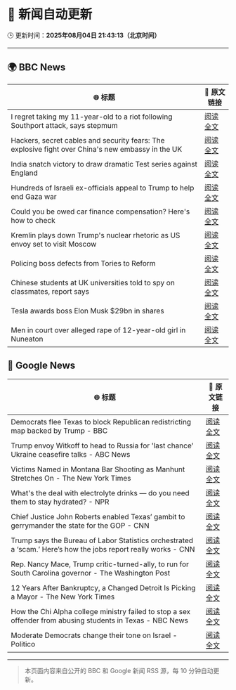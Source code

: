# 🧠 新闻自动更新

🕒 更新时间：**2025年08月04日 21:43:13（北京时间）**

---

## 🌍 BBC News

| 🌐 标题 | 🔗 原文链接 |
|--------|-------------|
| I regret taking my 11-year-old to a riot following Southport attack, says stepmum | [阅读全文](https://www.bbc.com/news/articles/c201e9qq9g6o?at_medium=RSS&at_campaign=rss) |
| Hackers, secret cables and security fears: The explosive fight over China's new embassy in the UK | [阅读全文](https://www.bbc.com/news/articles/c3v3rygdrryo?at_medium=RSS&at_campaign=rss) |
| India snatch victory to draw dramatic Test series against England | [阅读全文](https://www.bbc.com/sport/cricket/articles/cx279ylegeyo?at_medium=RSS&at_campaign=rss) |
| Hundreds of Israeli ex-officials appeal to Trump to help end Gaza war | [阅读全文](https://www.bbc.com/news/articles/crkznje8nz8o?at_medium=RSS&at_campaign=rss) |
| Could you be owed car finance compensation? Here's how to check | [阅读全文](https://www.bbc.com/news/articles/cr4e2d09wdko?at_medium=RSS&at_campaign=rss) |
| Kremlin plays down Trump's nuclear rhetoric as US envoy set to visit Moscow | [阅读全文](https://www.bbc.com/news/articles/cgjy5dzd6ddo?at_medium=RSS&at_campaign=rss) |
| Policing boss defects from Tories to Reform | [阅读全文](https://www.bbc.com/news/articles/c23p4ev0x4po?at_medium=RSS&at_campaign=rss) |
| Chinese students at UK universities told to spy on classmates, report says | [阅读全文](https://www.bbc.com/news/articles/cyvn308789go?at_medium=RSS&at_campaign=rss) |
| Tesla awards boss Elon Musk $29bn in shares | [阅读全文](https://www.bbc.com/news/articles/cz71vn1v3n4o?at_medium=RSS&at_campaign=rss) |
| Men in court over alleged rape of 12-year-old girl in Nuneaton | [阅读全文](https://www.bbc.com/news/articles/cy98l9j913vo?at_medium=RSS&at_campaign=rss) |

## 📰 Google News

| 🌐 标题 | 🔗 原文链接 |
|--------|-------------|
| Democrats flee Texas to block Republican redistricting map backed by Trump - BBC | [阅读全文](https://news.google.com/rss/articles/CBMiWkFVX3lxTE5LcXIzX3AwQloxajJ2Tk9kSGN3UmFQdTJsQWkyLXAzR190RXNndDZPd2pKNmpPdTlUVXdnTG5uSWl1MXpJQ2NBeHlVMFVvN3FtS2ZRZV9OWlRnd9IBX0FVX3lxTE55eTZFRkpjRVdqWURCSWxzNkt1NEhkOVVPbXZlYnBDSW9NeE9vZzd5dEdNVURWMEVBNlhqcGNpTndKSGg0dWtpR05hVDFVbWRpT1hPRmNTaWEtQk1LM2tF?oc=5) |
| Trump envoy Witkoff to head to Russia for 'last chance' Ukraine ceasefire talks - ABC News | [阅读全文](https://news.google.com/rss/articles/CBMirAFBVV95cUxQRHhCdlFQMUJOYlJSbjJWNXFYby1DVnRqWWpQZkR0TkNndzJTOUU5aS1RRDBPdllmLXlnVWVWZFo2NkFTMDkzNENYWTRtUG5GVGNmVmdSWHk1UGx2d0ZDRUppdE1lYnFLVzVjZTJPOWFwWHc1UTRpak9WQWhHXzVab1R0UzRocTl6VEZoSEJKU1hVUlZjVktfZmpSSjUwLUh5YjFPbzNaOW0zZTFw0gGyAUFVX3lxTE1LUGZUTjhaUVRFR0JSRU9jNHc0NnNaX2ZuTndqZUlZeFFjcXV0RDg5eDV4U2p0LUxSUGdnbXBlQ1ZabFkzTG02bHFVXzVWcFRGQUFlcXdOWjhna0NoU0tGYWU0a1N6WmYzc1BXMU0yRkRIMnp6MmxUX0tpNlhvT1dySENIeDJsR290NTFlcXhVWlFNNVNmV2Z0S1FKdDVfaV9EZ2tiZko3U2lIekFYZlVKd0E?oc=5) |
| Victims Named in Montana Bar Shooting as Manhunt Stretches On - The New York Times | [阅读全文](https://news.google.com/rss/articles/CBMiiwFBVV95cUxNLUpIZk56UFdfNWRFN3ZBQUhaZjFMczVSUENjTmtCUEc3QzRQTUVmTkkxZ1JIa0Eya1JrMGRzNlFOVXR1QkhMWF90THpfSGxoOXU5SnJKdjktQkdja3VRWENPWjR5eEZ4VW00YnQ5UkdFQWd4cG9YZl9kem9TZDBjWktnNGROQkg5VzZJ?oc=5) |
| What's the deal with electrolyte drinks — do you need them to stay hydrated? - NPR | [阅读全文](https://news.google.com/rss/articles/CBMijgFBVV95cUxQX1ZST01zZmQ1dFF6bWR6WVhzeENDRDFWdllCUzdlSlBmSUJ1TzNZcjl1dlFQZE1xa2FPUjJhTXYyS2tmeTVGQzhrcWVYZ2pXLUhkQTN3U3NELXVCaklZcmJqWVNKWE51d1M0WlZmSnRjS21UM2tqT0pKQWpobDhGRHVOem14WkJZNFFDYlVn?oc=5) |
| Chief Justice John Roberts enabled Texas’ gambit to gerrymander the state for the GOP - CNN | [阅读全文](https://news.google.com/rss/articles/CBMif0FVX3lxTE1NVEdEV1JFLXpCWUZjeFBmcmhZN2NVZVhjOS1JZ2hzRHpWSUFFVGNoeGJxekJoVGdtbnhpekFIUjJDVjU1MFQtaWhlRGFfNllmSWtpWU5oNHY3Z25zbFp1Y0pGbnhfS1YzWUhXbTNURWN6QnozVWhYT3liN2dud0k?oc=5) |
| Trump says the Bureau of Labor Statistics orchestrated a ‘scam.’ Here’s how the jobs report really works - CNN | [阅读全文](https://news.google.com/rss/articles/CBMilwFBVV95cUxOTWxpdlRiZWxISWg0eExkdEpHTEpiTFpXU1Z6dEhoRVFiZVVocjVHUnRVbWVzdzBlZVJ2NFhWTEpVOThJSktwaGtEZWJpc050dGF0Y2hoQU9OelVfcTJ6N29qNWdLMGdfQ1JwM1Vubml6ZmtXU0xoWTJxaXh6LXlGQXAwWjBaSmhwbUhGZ2hMUU81X2FZdHJz0gGcAUFVX3lxTE5iMTNaU0d2TlVFVTBoZDhuaTJKcVhrS0tnVVdBdVFIM1ZRdThjZjVYOTVZdTVmVlNuRFFBbW1fSHhvRUZIc0ZUd2xLX3hiaTdRS3phR20zQXFpa2xNYjFYa2R4LWVOamduQTZmLVZXTmRZMzFGbWZFRXkwbkVPYkRrNjNWYlE1V3RiQVhtel9WYmJENXgtN3ZtSTdnMA?oc=5) |
| Rep. Nancy Mace, Trump critic-turned-ally, to run for South Carolina governor - The Washington Post | [阅读全文](https://news.google.com/rss/articles/CBMijwFBVV95cUxNNmdyWTVNcnJmM2FRNEttdzRqZzVDOU5FOUZUOHNYanBHa1dwa2k1ZU9TNDV5bGFuaXA5VFBmVGI5UjFFaG5iVC05QnJNazMxcl81U1lJeVBXMzNGT2ViUFVkRTRnU19QVXBOZTVXZ3dKamdYVmdPQWhxUzlaWENMMmU1NEM0UERxM0NzTFQ1aw?oc=5) |
| 12 Years After Bankruptcy, a Changed Detroit Is Picking a Mayor - The New York Times | [阅读全文](https://news.google.com/rss/articles/CBMif0FVX3lxTFBic29LbGVIZDBIMGxiNjlJMGxGZDVVeEJjVlVVZUV1ME9WZG1nOUZKdVMxLU92RF9kSHR0dHBDZ2NxRG5SVHpLOExnellGVnNJMnc4bUlsazB5RElscU5tVksybEJZVGVBOFNULWEySnBVdDJtMGRweThON3Zzam8?oc=5) |
| How the Chi Alpha college ministry failed to stop a sex offender from abusing students in Texas - NBC News | [阅读全文](https://news.google.com/rss/articles/CBMitgFBVV95cUxOa2NDRk1VTUlEaEo2dk5Zbi1BWTMxc00yS2Y5QTNMY2drQnowV0E3WEs2TEVDRThaN1JpSUFUbEZ2WF9sN2NSSDVTRWttNmJmTHo2bTFzZ1B5cVpacG9vX2c2Y1ZHTlpFaER1dTVfeFhaZ0xRUmNCc1J4Y2IxWDFrbzZ4UEpBNWRIcGpzWWg3bGFMN1lyVWpvSlU5YlhYeG9LYVFtbWl4eHdkZ29DMGdEYm5BZXotQdIBVkFVX3lxTFBhVmgyWDM4Nm5RUFVqMDNBaS1HQTFTY3duY21RRGxSWW1temxfaDNCbTd1VVVNUG40M2lCT1F3TENWWmZlczJzdjgxTnEzMHJMT25vSG9n?oc=5) |
| Moderate Democrats change their tone on Israel - Politico | [阅读全文](https://news.google.com/rss/articles/CBMipgFBVV95cUxNY2hiOG9EcjRVTVhCeUo1X0tkTzlUTXZUNzJUMDNKY2M1bDRKRGk5WlAyYWNrLVpJQXBOUmRrdVpEcUJ3ODVJTWpxRV9EWXptbmdERldsZTRWakMxNXh5ZlVkVjlYTnZyY2ctWmFqVThtYjl3cTZiUzR4QW1uRHp5bUVBRHE2aEZXa3dGNjdFUnRHR2hBR3RDR0JDTDB6TE9VWGtYSUlR?oc=5) |

---
> 本页面内容来自公开的 BBC 和 Google 新闻 RSS 源，每 10 分钟自动更新。